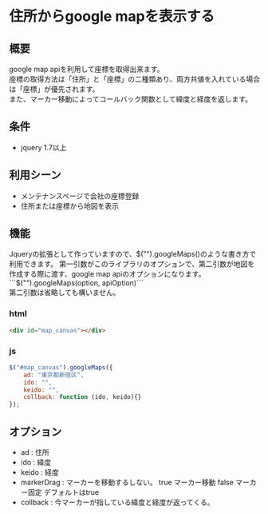 # 住所からgoogle mapを表示する

## 概要
google map apiを利用して座標を取得出来ます。  
座標の取得方法は「住所」と「座標」の二種類あり、両方共値を入れている場合は「座標」が優先されます。  
また、マーカー移動によってコールバック関数として緯度と経度を返します。  

## 条件
- jquery 1.7以上

## 利用シーン
- メンテナンスページで会社の座標登録
- 住所または座標から地図を表示

## 機能
Jqueryの拡張として作っていますので、$("").googleMaps()のような書き方で利用できます。  
第一引数がこのライブラリのオプションで、第二引数が地図を作成する際に渡す、google map apiのオプションになります。  
```$("").googleMaps(option, apiOption)```  
第二引数は省略しても構いません。

### html
```html
<div id="map_canvas"></div>
```

### js
```js
$("#map_canvas").googleMaps({
    ad: "東京都新宿区",
    ido: "",
    keido: "",
    collback: function (ido, keido){}
});
```

## オプション

- ad : 住所
- ido : 緯度
- keido : 経度
- markerDrag : マーカーを移動するしない。 true マーカー移動 false マーカー固定 デフォルトはtrue
- collback : 今マーカーが指している緯度と経度が返ってくる。
